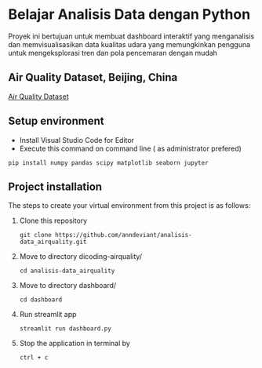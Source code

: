 # Belajar Analisis Data dengan Python
Proyek ini bertujuan untuk membuat dashboard interaktif yang menganalisis dan memvisualisasikan data kualitas udara yang memungkinkan pengguna untuk mengeksplorasi tren dan pola pencemaran dengan mudah

## Air Quality Dataset, Beijing, China
[Air Quality Dataset](https://github.com/marceloreis/HTI/tree/master)

## Setup environment

- Install Visual Studio Code for Editor
- Execute this command on command line ( as administrator prefered)

```
pip install numpy pandas scipy matplotlib seaborn jupyter
```

## Project installation

The steps to create your virtual environment from this project is as follows:

1. Clone this repository

   ```
   git clone https://github.com/anndeviant/analisis-data_airquality.git
   ```

2. Move to directory dicoding-airquality/
   ```
   cd analisis-data_airquality
   ```
3. Move to directory dashboard/
   ```
   cd dashboard
   ```
5. Run streamlit app
   ```
   streamlit run dashboard.py
   ```
6. Stop the application in terminal by
   ```
   ctrl + c
   ```
